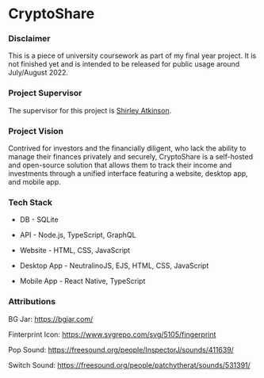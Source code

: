 # CryptoShare

### Disclaimer

This is a piece of university coursework as part of my final year project. It is not finished yet and is intended to be released for public usage around July/August 2022.

### Project Supervisor

The supervisor for this project is [Shirley Atkinson](https://www.github.com/shirleyatkinson).

### Project Vision

Contrived for investors and the financially diligent, who lack the ability to manage their finances privately and securely, CryptoShare is a self-hosted and open-source solution that allows them to track their income and investments through a unified interface featuring a website, desktop app, and mobile app.

### Tech Stack

- DB - SQLite

- API - Node.js, TypeScript, GraphQL

- Website - HTML, CSS, JavaScript

- Desktop App - NeutralinoJS, EJS, HTML, CSS, JavaScript

- Mobile App - React Native, TypeScript

### Attributions

BG Jar: https://bgjar.com/

Finterprint Icon: https://www.svgrepo.com/svg/5105/fingerprint

Pop Sound: https://freesound.org/people/InspectorJ/sounds/411639/

Switch Sound: https://freesound.org/people/patchytherat/sounds/531391/